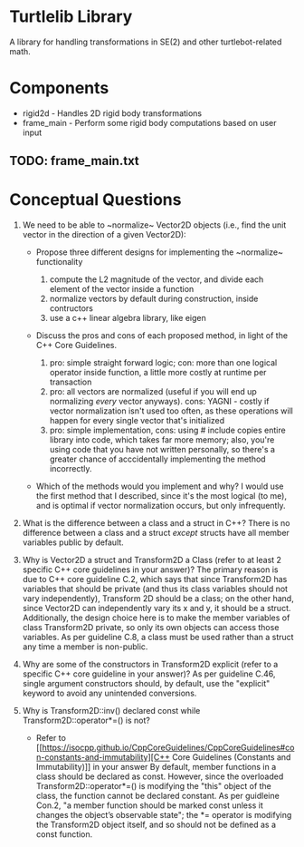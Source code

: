 # Turtlelib Library
A library for handling transformations in SE(2) and other turtlebot-related math.

# Components
- rigid2d - Handles 2D rigid body transformations
- frame_main - Perform some rigid body computations based on user input

## TODO: frame_main.txt

# Conceptual Questions
1. We need to be able to ~normalize~ Vector2D objects (i.e., find the unit vector in the direction of a given Vector2D):
   - Propose three different designs for implementing the ~normalize~ functionality
        1) compute the L2 magnitude of the vector, and divide each element of the vector inside a function
        2) normalize vectors by default during construction, inside contructors
        3) use a c++ linear algebra library, like eigen

   - Discuss the pros and cons of each proposed method, in light of the C++ Core Guidelines.
        1) pro: simple straight forward logic; con: more than one logical operator inside function, a little more costly at runtime per transaction
        2) pro: all vectors are normalized (useful if you will end up normalizing *every* vector anyways). cons: YAGNI - costly if vector normalization isn't used too often, as these operations will happen for every single vector that's initialized
        3) pro: simple implementation, cons: using # include copies entire library into code, which takes far more memory; also, you're using code that you have not written personally, so there's a greater chance of acccidentally implementing the method incorrectly. 

   - Which of the methods would you implement and why?
        I would use the first method that I described, since it's the most logical (to me), and is optimal if vector normalization occurs, but only infrequently.

2. What is the difference between a class and a struct in C++?
     There is no difference between a class and a struct *except* structs have all member variables public by default.


3. Why is Vector2D a struct and Transform2D a Class (refer to at least 2 specific C++ core guidelines in your answer)?
     The primary reason is due to C++ core guideline C.2, which says that since Transform2D has variables that should be private (and thus its class variables should not vary independently), Transform 2D should be a class; on the other hand, since Vector2D can independently vary its x and y, it should be a struct.
     Additionally, the design choice here is to make the member variables of class Transform2D private, so only its own objects can access those variables. As per guideline C.8, a class must be used rather than a struct any time a member is non-public.


4. Why are some of the constructors in Transform2D explicit (refer to a specific C++ core guideline in your answer)?
     As per guideline C.46, single argument constructors should, by default, use the "explicit" keyword to avoid any unintended conversions.


5. Why is Transform2D::inv() declared const while Transform2D::operator*=() is not?
   - Refer to [[https://isocpp.github.io/CppCoreGuidelines/CppCoreGuidelines#con-constants-and-immutability][C++ Core Guidelines (Constants and Immutability)]] in your answer
   By default, member functions in a class should be declared as const. However, since the overloaded Transform2D::operator*=() is modifying the "this" object of the class, the function cannot be declared constant. As per guidleine Con.2, "a member function should be marked const unless it changes the object’s observable state"; the *= operator is modifying the Transform2D object itself, and so should not be defined as a const function.